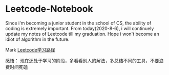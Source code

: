 # Leetcode-Notebook
Since i'm becoming a junior student in the school of CS, the ability of coding is extremely important. From today(2020-8-6), i will continuely update my notes of Leetcode till my graduation.
Hope i won't become an idiot of algorithm in the future.

Mark [Leetcode学习路径](https://leetcode-cn.com/circle/article/48kq9d/)

感悟：
现在还处于学习的阶段，多看看别人的解法，多总结不同的工具，不要浪费时间死磕
